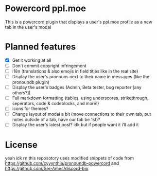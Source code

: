 # Powercord ppl.moe

This is a powercord plugin that displays a user's ppl.moe profile as a new tab in the user's modal

# Planned features

- [x] Get it working at all
- [ ] Don't commit copyright infringement
- [ ] i18n (translations & also emojis in field titles like in the real site)
- [ ] Display the user's pronouns next to their name in messages (like the pronoundb plugin)
- [ ] Display the user's badges (Admin, Beta tester, bug reporter [any others?])
- [ ] Full markdown formatting (tables, using underscores, strikethrough, seperators, code & codeblocks, and more!)
- [ ] Icons for themes?
- [ ] Change layout of modal a bit (move connections to their own tab, put notes outside of a tab, have our tab be 1st)?
- [ ] Display the user's latest post? idk but if people want it i'll add it

# License

yeah idk rn
this reposotory uses modified snippets of code from https://github.com/cyyynthia/pronoundb-powercord and https://github.com/Ser-Ames/discord-bio